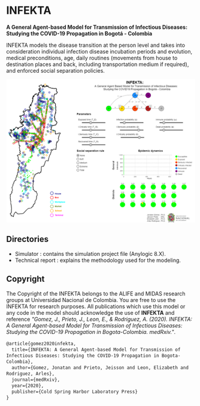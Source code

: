 # INFEKTA
**A General Agent-based Model for Transmission of Infectious Diseases:  
Studying the COVID-19 Propagation in Bogotá - Colombia**

INFEKTA models the disease transition at the person level and takes 
into consideration individual infection disease incubation periods and evolution, 
medical preconditions, age, daily routines (movements from house to destination places and back, 
including transportation medium if required), and enforced social separation policies. 
  
[![Foo](Simulator/simulator.png)](https://cloud.anylogic.com/model/9806d370-f0a8-48d1-b3e1-3537721b39ba?mode=SETTINGS)

## Directories
- Simulator : contains the simulation project file (Anylogic 8.X).
- Technical report : explains the methodology used for the modeling. 

## Copyright
The Copyright of the INFEKTA belongs to the ALIFE and MIDAS research groups at 
Universidad Nacional de Colombia. 
You are free to use the INFEKTA for research purposes. 
All publications which use this model or any code in the model should acknowledge the use of **INFEKTA** and reference
_"Gomez, J., Prieto, J., Leon, E., & Rodriguez, A. (2020). 
INFEKTA: A General Agent-based Model for Transmission of Infectious Diseases: 
Studying the COVID-19 Propagation in Bogota-Colombia. medRxiv."_.

```
@article{gomez2020infekta,
  title={INFEKTA: A General Agent-based Model for Transmission of Infectious Diseases: Studying the COVID-19 Propagation in Bogota-Colombia},
  author={Gomez, Jonatan and Prieto, Jeisson and Leon, Elizabeth and Rodriguez, Arles},
  journal={medRxiv},
  year={2020},
  publisher={Cold Spring Harbor Laboratory Press}
}
```  
